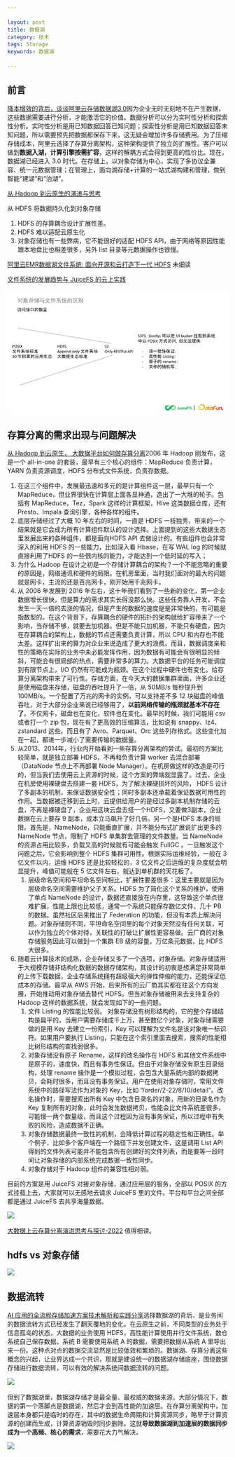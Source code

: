 ```yaml
---

layout: post
title: 数据湖
category: 技术
tags: Storage
keywords: 数据湖

---
```


## 前言



[降本增效的背后，谈谈阿里云存储数据湖3.0](https://mp.weixin.qq.com/s/9Ssy_HvMv6076qDmf5xCpQ)因为企业无时无刻地不在产生数据，这些数据需要进行分析，才能激活它的价值。数据分析可以分为实时性分析和探索性分析。实时性分析是用已知数据回答已知问题；探索性分析是用已知数据回答未知问题，所以需要预先把数据都保存下来，这无疑会增加许多存储费用。为了压缩存储成本，阿里云选择了存算分离架构，这种架构提供了独立的扩展性。客户可以做到**数据入湖，计算引擎按需扩容**，这样的解耦方式会得到更高的性价比。现在，数据湖已经进入 3.0 时代。在存储上，以对象存储为中心，实现了多协议全兼容、统一元数据管理；在管理上，面向湖存储+计算的一站式湖构建和管理，做到智能“建湖”和“治湖”。


[从 Hadoop 到云原生的演进与思考](https://mp.weixin.qq.com/s/5wClqZ_KujC3bJeQ7aTFqQ)

从 HDFS 将数据持久化到对象存储
1. HDFS 的存算耦合设计扩展性差。
2. HDFS 难以适配云原生化
3. 对象存储也有一些弊病，它不能很好的适配 HDFS API，由于网络等原因性能跟本地盘比也相差很多，另外 list 目录等元数据操作也很慢。

[阿里云EMR数据湖文件系统: 面向开源和云打造下一代 HDFS](https://mp.weixin.qq.com/s/FXTogJdMqWRX_K0me2yIjQ) 未细读

[文件系统的发展趋势与 JuiceFS 的云上实践](https://mp.weixin.qq.com/s/a5k23cA_E-J_1K2WckjiWg)

![](/public/upload/storage/fs_api.jpg)

##  存算分离的需求出现与问题解决

[从 Hadoop 到云原生， 大数据平台如何做存算分离](https://mp.weixin.qq.com/s/fUugJlK_bAnHGj4q0SSj0w)2006 年 Hadoop 刚发布，这是一个 all-in-one 的套装，最早有三个核心的组件：MapReduce 负责计算，YARN 负责资源调度，HDFS 分布式文件系统，负责存数据。
1. 在这三个组件中，发展最迅速和多元的是计算组件这一层，最早只有一个 MapReduce，但业界很快在计算层上面各显神通，造出了一大堆的轮子。包括有 MapReduce，Tez，Spark 这样的计算框架，Hive 这类数据仓库，还有 Presto、Impala 查询引擎，各种各样的组件。
2. 底层存储经过了大概 10 年左右的时间，一直是 HDFS 一枝独秀，带来的一个结果就是它会成为所有计算组件默认的设计选择。上面提到的这些大数据生态里发展出来的各种组件，都是面向HDFS API 去做设计的。有些组件也会非常深入的利用 HDFS 的一些能力，比如深入看 Hbase，在写 WAL log 的时候就直接利用了HDFS 的一些很内核的能力，才能达到一个低时延的写入；
3. 为什么 Hadoop 在设计之初是一个存储计算耦合的架构？一个不能忽略的重要的原因是，网络通讯和硬件的局限。在机房里面，当时我们面对的最大的问题就是网卡，主流的还是百兆网卡，刚开始用千兆网卡。
4. 从 2006 年发展到 2016 年左右，这十年我们看到了一些新的变化，第一企业数据增长很快，但是算力的需求其实长得没那么快。这些任务靠人开发，不会发生一天一倍的去涨的情况，但是产生的数据的速度是是非常快的，有可能是指数型的。在这个背景下，存算耦合的硬件的拓扑的架构就给扩容带来了一个影响，当存储不够，就要去加机器。但是不能只加机器，不能只有硬盘，因为在存算耦合的架构上，数据的节点还需要负责计算，所以 CPU 和内存也不能太差。这样扩出来的算力对企业来说造成了更大的浪费。而且，数据调度亲和性的策略在实际的业务中未必能发挥作用，因为数据有可能会有很明显的倾斜，可能会有很局部的热点，需要非常多的算力。大数据平台的任务可能调度到有限节点上，I/O 仍然有可能成为瓶颈。在这个过程中硬件也有变化，给存算分离架构带来了可行性。存储方面，在今天大的数据集群里面，许多企业还是使用磁盘来存储，磁盘的吞吐提升了一倍，从 50MB/s 每秒提升到 100MB/s。一个配置了万兆的网卡的实例，可以支持差不多 12 块磁盘的峰值吞吐，对于大部分企业来说已经够用了，**以前网络传输的瓶颈就基本不存在了**。不仅网卡，磁盘也在变化，软件也在变化。最早的时候，我们可能用 csv 或者打一个 zip 包，现在有了更高效的压缩算法，比如说有 snappy、lz4、zstandard 这些。而且有了 Avro、Parquet、Orc 这些列存格式。这些变化加在一起，都进一步减小了需要传输的数据量。
5. 从2013、2014年，行业内开始看到一些存算分离架构的尝试。最初的方案比较简单，就是独立部署 HDFS，不再和负责计算 worker 去混合部署（DataNode 节点上不再部署 Node Manager）。在机房做这样的改造是可行的，但当我们去使用云上资源的时候，这个方案的弊端就显露了。过去，企业在机房使用裸硬盘去搭建一套 HDFS，为了解决裸硬损坏的风险， HDFS 设计了多副本的机制，来保证数据安全性；同时多副本还承载着保证数据可用性的作用。当数据被迁移到云上时，云提供给用户的是经过多副本机制存储的云盘，不再是裸硬盘了，企业用这块云盘去搭一个HDFS，又要做3副本，企业数据在云上要存 9 副本，成本立马飙升了好几倍。另一个是HDFS 本身的局限。首先是，NameNode，只能垂直扩展，并不能分布式扩展说扩出更多的 NameNode 节点，限制了 HDFS 单集群去管理的文件数量。当 NameNode 的资源占用比较多，负载又高的时候就有可能会触发 FullGC 。一旦触发这个问题之后，它会影响到整个 HDFS 集群可用性。根据实际运维经验，一般在 3 亿文件以内，运维 HDFS 还是比较轻松的，3 亿文件之后运维的复杂度就会明显提升，峰值可能就在 5 亿文件左右，就达到单机群的天花板了。
    1. 层级命名空间和平坦命名空间相比，扩展性要差很多：这里主要就是因为层级命名空间需要维护父子关系。HDFS 为了简化这个关系的维护，使用了单点 NameNode 的设计，数据还直接放在内存里，这导致这个单点很难扩展，性能上限也比较低，通常一个系统只能保存数亿文件，几十 PB 的数据。虽然社区后来推出了 Federation 的功能，但没有本质上解决问题。对象存储则不同，平坦命名空间里的每个对象天然没有任何关联，可以作为独立的个体对待，关联性的打破让扩展性更容易做。云厂商的对象存储服务因此可以做到一个集群 EB 级的容量，万亿条元数据，比 HDFS 大很多。
6. 随着云计算技术的成熟，企业存储又多了一个选项，对象存储。对象存储适用于大规模存储非结构化数据的数据存储架构，其设计的初衷是想满足非常简单的上传下载数据，企业存储系统拥有超级强大的弹性伸缩的能力，还能保证低成本的存储。最早从 AWS 开始，后来所有的云厂商其实都在往这个方向发展，开始推动用对象存储去替代 HDFS。但当对象存储被用来去支持复杂的 Hadoop 这样的数据系统，就会发现如下的一些问题。
    1. 文件 Listing 的性能比较弱。  对象存储没有树形结构的，它的整个存储结构是扁平的。当用户需要存储成千上万，甚至数亿个对象，对象存储需要做的是用 Key 去建立一份索引，Key 可以理解为文件名是该对象唯一标识符。如果用户要执行 Listing，只能在这个索引里面去搜索，搜索的性能相比树形结构的查找弱很多。
    2.  对象存储没有原子 Rename，这样的改名操作在 HDFS 和其他文件系统中是原子的，速度快，而且有事务性保证。但由于对象存储没有原生目录结构，处理 rename 操作是一个模拟过程，会包含大量系统内部的数据拷贝，会耗时很多，而且没有事务保证。用户在使用对象存储时，常用文件系统中的路径写法作为对象的 Key，比如 “/order/2-22/8/10/detail”。改名操作时，需要搜索出所有 Key 中包含目录名的对象，用新的目录名作为 Key 复制所有的对象，此时会发生数据拷贝，性能会比文件系统差很多，可能慢一两个数量级，而且这个过程因为没有事务保证，所以过程中有失败的风险，造成数据不正确。
    3. 对象存储数据最终一致性的机制，会降低计算过程的稳定性和正确性。举个例子，比如多个客户端在一个路径下并发创建文件，这是调用 List API 得到的文件列表可能并不能包含所有创建好的文件列表，而是要等一段时间让对象存储的内部系统完成数据一致性同步。
    4. 对象存储对于 Hadoop 组件的兼容性相对弱。

目前的方案是用 JuiceFS 对接对象存储，通过应用层的服务，全部以 POSIX 的方式挂载上去，大家就可以无感地去请求 JuiceFS 里的文件。平台和平台之间全部都是通过 JuiceFS 去共享海量数据。

![](/public/upload/storage/juicefs_hdfs.png)

[大数据上云存算分离演进思考与探讨-2022](https://developer.aliyun.com/article/1124300?accounttraceid=335c309e9146421487bedaee00d0ed1duwbv) 值得细读。

## hdfs vs 对象存储

![](/public/upload/storage/hdfs_vs_os.png)

## 数据流转


[AI 应用的全流程存储加速方案技术解析和实践分享](https://mp.weixin.qq.com/s/OaedQqa7Pl16XWA8kS6Vkw)选择数据湖的背后，是业务间的数据流转方式已经发生了翻天覆地的变化。在云原生之前，不同类型的业务处于信息孤岛的状态，大数据的业务使用 HDFS，高性能计算使用并行文件系统，数仓系统自己保存数据。系统 B 需要使用系统 A 的数据，需要把数据从系统  A 里导出来一份。这种点对点的数据交流显然是比较低效和繁琐的。数据湖、存算分离这些概念的兴起，让业界达成一个共识，那就是建设统一的数据湖存储底座，围绕数据存储进行数据流转，可以有效的解决系统间数据流转的问题。

![](/public/upload/storage/data_lake_location.png)

但到了数据湖里，数据湖存储才是最全量、最权威的数据来源，大部分情况下，数据的第一个落脚点是数据湖，然后才会到高性能的加速层。在存算分离架构中，加速层本身都只是临时的存在，其中的数据生命周期和计算资源同步，略早于计算资源的创建而生成，计算资源销毁时同步删除。这就**导致数据湖到加速层的数据同步成为一个高频、核心的需求**，需要花大力气解决。

![](/public/upload/storage/data_lake_overview.jpg)

